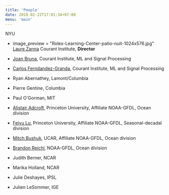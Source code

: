 ```yaml
---
title: 'People'
date: 2018-02-22T17:01:34+07:00
menu: 'main'
---
```


NYU 

- image_preview = "Rolex-Learning-Center-patio-nuit-1024x576.jpg" [Laure Zanna](https://laurezanna.github.io) Courant Institute, **Director** 


- [Joan Bruna](https://cims.nyu.edu/~bruna), Courant Institute, ML and Signal Processing

- [Carlos Ferndandez-Granda](https://cims.nyu.edu/~cfgranda), Courant Institute, ML and Signal Processing 

- Ryan Abernathey, Lamont/Columbia

- Pierre Gentine, Columbia

- Paul O'Gorman, MIT 

- [Alistair Adcroft](https://www.gfdl.noaa.gov/alistair-adcroft-homepage/), Princeton University, Affiliate NOAA-GFDL, Ocean division

- [Feiyu Lu](https://scholar.princeton.edu/feiyulu), Princeton University, Affiliate NOAA-GFDL, Seasonal-decadal division

- [Mitch Bushuk](https://www.gfdl.noaa.gov/mitch-bushuk/), UCAR, Affiliate NOAA-GFDL, Ocean division

- [Brandon Reichl](https://breichl.github.io/), NOAA-GFDL, Ocean division

- Judith Berner, NCAR

- Marika Holland, NCAR 

- Julie Deshayes, IPSL 

- Julien LeSommer, IGE 
